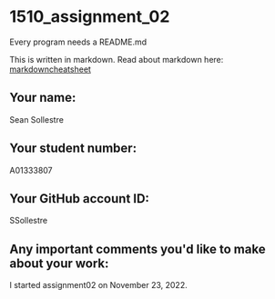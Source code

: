 # 1510_assignment_02

Every program needs a README.md

This is written in markdown. Read about markdown here: [markdowncheatsheet](https://www.markdownguide.org/cheat-sheet/)

## Your name:
Sean Sollestre

## Your student number:
A01333807

## Your GitHub account ID:
SSollestre

## Any important comments you'd like to make about your work:
I started assignment02 on November 23, 2022.
